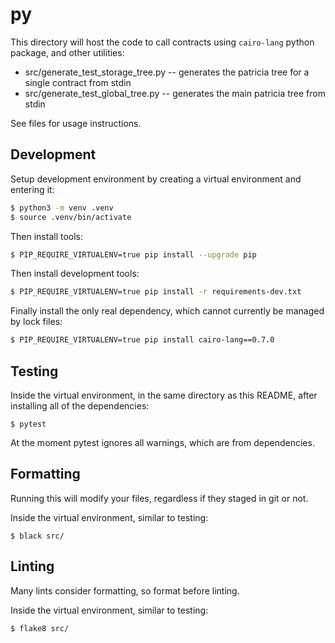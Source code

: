 # py

This directory will host the code to call contracts using `cairo-lang` python package, and other utilities:

- src/generate_test_storage_tree.py -- generates the patricia tree for a single contract from stdin
- src/generate_test_global_tree.py -- generates the main patricia tree from stdin

See files for usage instructions.

## Development

Setup development environment by creating a virtual environment and entering it:

```bash
$ python3 -m venv .venv
$ source .venv/bin/activate
```

Then install tools:

```bash
$ PIP_REQUIRE_VIRTUALENV=true pip install --upgrade pip
```

Then install development tools:

```bash
$ PIP_REQUIRE_VIRTUALENV=true pip install -r requirements-dev.txt
```

Finally install the only real dependency, which cannot currently be managed by lock files:

```bash
$ PIP_REQUIRE_VIRTUALENV=true pip install cairo-lang==0.7.0
```

## Testing

Inside the virtual environment, in the same directory as this README, after installing all of the dependencies:

```
$ pytest
```

At the moment pytest ignores all warnings, which are from dependencies.

## Formatting

Running this will modify your files, regardless if they staged in git or not.

Inside the virtual environment, similar to testing:

```
$ black src/
```

## Linting

Many lints consider formatting, so format before linting.

Inside the virtual environment, similar to testing:

```
$ flake8 src/
```
